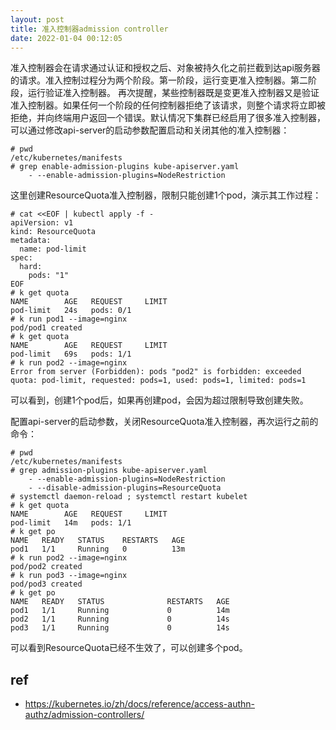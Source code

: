 ```yaml
---
layout: post
title: 准入控制器admission controller
date: 2022-01-04 00:12:05
---
```


准入控制器会在请求通过认证和授权之后、对象被持久化之前拦截到达api服务器的请求。准入控制过程分为两个阶段。第一阶段，运行变更准入控制器。第二阶段，运行验证准入控制器。 再次提醒，某些控制器既是变更准入控制器又是验证准入控制器。如果任何一个阶段的任何控制器拒绝了该请求，则整个请求将立即被拒绝，并向终端用户返回一个错误。默认情况下集群已经启用了很多准入控制器，可以通过修改api-server的启动参数配置启动和关闭其他的准入控制器：

```
# pwd
/etc/kubernetes/manifests
# grep enable-admission-plugins kube-apiserver.yaml
    - --enable-admission-plugins=NodeRestriction
```

这里创建ResourceQuota准入控制器，限制只能创建1个pod，演示其工作过程：

```
# cat <<EOF | kubectl apply -f -
apiVersion: v1
kind: ResourceQuota
metadata:
  name: pod-limit
spec:
  hard:
    pods: "1"
EOF
# k get quota
NAME        AGE   REQUEST     LIMIT
pod-limit   24s   pods: 0/1
# k run pod1 --image=nginx
pod/pod1 created
# k get quota
NAME        AGE   REQUEST     LIMIT
pod-limit   69s   pods: 1/1
# k run pod2 --image=nginx
Error from server (Forbidden): pods "pod2" is forbidden: exceeded quota: pod-limit, requested: pods=1, used: pods=1, limited: pods=1
```

可以看到，创建1个pod后，如果再创建pod，会因为超过限制导致创建失败。

配置api-server的启动参数，关闭ResourceQuota准入控制器，再次运行之前的命令：

```
# pwd
/etc/kubernetes/manifests
# grep admission-plugins kube-apiserver.yaml
    - --enable-admission-plugins=NodeRestriction
    - --disable-admission-plugins=ResourceQuota
# systemctl daemon-reload ; systemctl restart kubelet
# k get quota
NAME        AGE   REQUEST     LIMIT
pod-limit   14m   pods: 1/1
# k get po
NAME   READY   STATUS    RESTARTS   AGE
pod1   1/1     Running   0          13m
# k run pod2 --image=nginx
pod/pod2 created
# k run pod3 --image=nginx
pod/pod3 created
# k get po
NAME   READY   STATUS              RESTARTS   AGE
pod1   1/1     Running             0          14m
pod2   1/1     Running             0          14s
pod3   1/1     Running             0          14s
```

可以看到ResourceQuota已经不生效了，可以创建多个pod。

## ref

- https://kubernetes.io/zh/docs/reference/access-authn-authz/admission-controllers/
